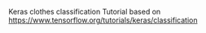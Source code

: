 Keras clothes classification Tutorial based on https://www.tensorflow.org/tutorials/keras/classification
